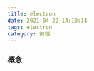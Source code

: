 ```yaml
---
title: electron
date: 2021-04-22 14:10:14
tags: electron
category: 前端
---
```

### 概念
<!-- ![输入图片说明](/img/election/1.png) -->